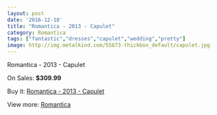 ```yaml
---
layout: post
date: '2016-12-18'
title: "Romantica - 2013 - Capulet"
category: Romantica
tags: ["fantastic","dresses","capulet","wedding","pretty"]
image: http://img.metalkind.com/55673-thickbox_default/capulet.jpg
---
```

Romantica - 2013 - Capulet

On Sales: **$309.99**
<a href="https://www.metalkind.com/en/romantica/3632-capulet.html"><amp-img layout="responsive" width="600" height="600" src="//img.metalkind.com/55673-thickbox_default/capulet.jpg" alt="Romantica - 2013 - Capulet 0" /></a>

Buy it: [Romantica - 2013 - Capulet](https://www.metalkind.com/en/romantica/3632-capulet.html "Romantica - 2013 - Capulet")

View more: [Romantica](https://www.metalkind.com/en/109-romantica "Romantica")